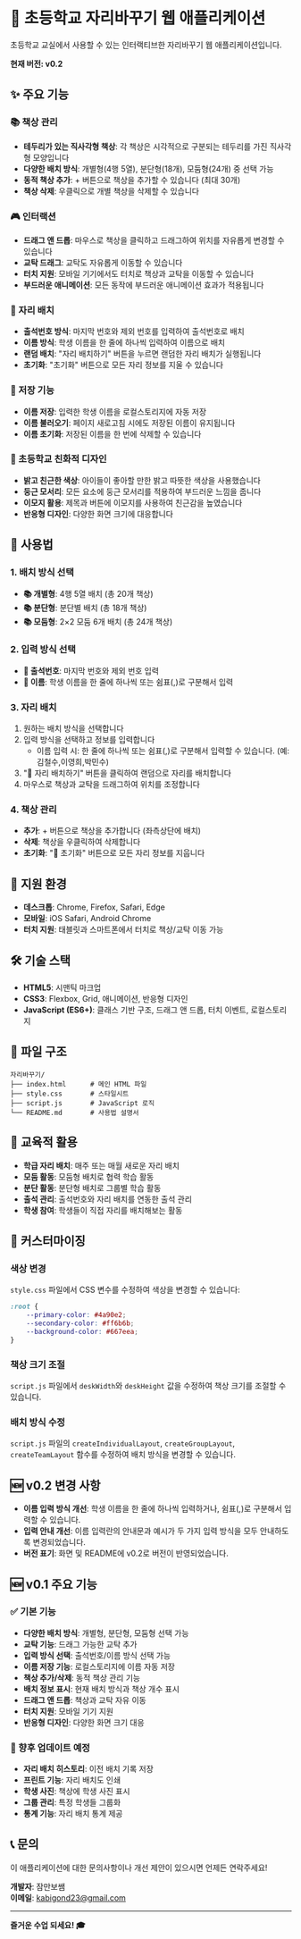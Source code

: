 # 🎒 초등학교 자리바꾸기 웹 애플리케이션

초등학교 교실에서 사용할 수 있는 인터랙티브한 자리바꾸기 웹 애플리케이션입니다.

**현재 버전: v0.2**

## ✨ 주요 기능

### 📚 책상 관리
- **테두리가 있는 직사각형 책상**: 각 책상은 시각적으로 구분되는 테두리를 가진 직사각형 모양입니다
- **다양한 배치 방식**: 개별형(4행 5열), 분단형(18개), 모둠형(24개) 중 선택 가능
- **동적 책상 추가**: + 버튼으로 책상을 추가할 수 있습니다 (최대 30개)
- **책상 삭제**: 우클릭으로 개별 책상을 삭제할 수 있습니다

### 🎮 인터랙션
- **드래그 앤 드롭**: 마우스로 책상을 클릭하고 드래그하여 위치를 자유롭게 변경할 수 있습니다
- **교탁 드래그**: 교탁도 자유롭게 이동할 수 있습니다
- **터치 지원**: 모바일 기기에서도 터치로 책상과 교탁을 이동할 수 있습니다
- **부드러운 애니메이션**: 모든 동작에 부드러운 애니메이션 효과가 적용됩니다

### 🎲 자리 배치
- **출석번호 방식**: 마지막 번호와 제외 번호를 입력하여 출석번호로 배치
- **이름 방식**: 학생 이름을 한 줄에 하나씩 입력하여 이름으로 배치
- **랜덤 배치**: "자리 배치하기" 버튼을 누르면 랜덤한 자리 배치가 실행됩니다
- **초기화**: "초기화" 버튼으로 모든 자리 정보를 지울 수 있습니다

### 💾 저장 기능
- **이름 저장**: 입력한 학생 이름을 로컬스토리지에 자동 저장
- **이름 불러오기**: 페이지 새로고침 시에도 저장된 이름이 유지됩니다
- **이름 초기화**: 저장된 이름을 한 번에 삭제할 수 있습니다

### 🎨 초등학교 친화적 디자인
- **밝고 친근한 색상**: 아이들이 좋아할 만한 밝고 따뜻한 색상을 사용했습니다
- **둥근 모서리**: 모든 요소에 둥근 모서리를 적용하여 부드러운 느낌을 줍니다
- **이모지 활용**: 제목과 버튼에 이모지를 사용하여 친근감을 높였습니다
- **반응형 디자인**: 다양한 화면 크기에 대응합니다

## 🚀 사용법

### 1. 배치 방식 선택
- **📚 개별형**: 4행 5열 배치 (총 20개 책상)
- **📚 분단형**: 분단별 배치 (총 18개 책상)
- **📚 모둠형**: 2×2 모둠 6개 배치 (총 24개 책상)

### 2. 입력 방식 선택
- **🔢 출석번호**: 마지막 번호와 제외 번호 입력
- **👥 이름**: 학생 이름을 한 줄에 하나씩 또는 쉼표(,)로 구분해서 입력

### 3. 자리 배치
1. 원하는 배치 방식을 선택합니다
2. 입력 방식을 선택하고 정보를 입력합니다
   - 이름 입력 시: 한 줄에 하나씩 또는 쉼표(,)로 구분해서 입력할 수 있습니다. (예: 김철수,이영희,박민수)
3. "🎲 자리 배치하기" 버튼을 클릭하여 랜덤으로 자리를 배치합니다
4. 마우스로 책상과 교탁을 드래그하여 위치를 조정합니다

### 4. 책상 관리
- **추가**: + 버튼으로 책상을 추가합니다 (좌측상단에 배치)
- **삭제**: 책상을 우클릭하여 삭제합니다
- **초기화**: "🔄 초기화" 버튼으로 모든 자리 정보를 지웁니다

## 📱 지원 환경

- **데스크톱**: Chrome, Firefox, Safari, Edge
- **모바일**: iOS Safari, Android Chrome
- **터치 지원**: 태블릿과 스마트폰에서 터치로 책상/교탁 이동 가능

## 🛠️ 기술 스택

- **HTML5**: 시맨틱 마크업
- **CSS3**: Flexbox, Grid, 애니메이션, 반응형 디자인
- **JavaScript (ES6+)**: 클래스 기반 구조, 드래그 앤 드롭, 터치 이벤트, 로컬스토리지

## 📁 파일 구조

```
자리바꾸기/
├── index.html      # 메인 HTML 파일
├── style.css       # 스타일시트
├── script.js       # JavaScript 로직
└── README.md       # 사용법 설명서
```

## 🎯 교육적 활용

- **학급 자리 배치**: 매주 또는 매월 새로운 자리 배치
- **모둠 활동**: 모둠형 배치로 협력 학습 활동
- **분단 활동**: 분단형 배치로 그룹별 학습 활동
- **출석 관리**: 출석번호와 자리 배치를 연동한 출석 관리
- **학생 참여**: 학생들이 직접 자리를 배치해보는 활동

## 🔧 커스터마이징

### 색상 변경
`style.css` 파일에서 CSS 변수를 수정하여 색상을 변경할 수 있습니다:

```css
:root {
    --primary-color: #4a90e2;
    --secondary-color: #ff6b6b;
    --background-color: #667eea;
}
```

### 책상 크기 조절
`script.js` 파일에서 `deskWidth`와 `deskHeight` 값을 수정하여 책상 크기를 조절할 수 있습니다.

### 배치 방식 수정
`script.js` 파일의 `createIndividualLayout`, `createGroupLayout`, `createTeamLayout` 함수를 수정하여 배치 방식을 변경할 수 있습니다.

## 🆕 v0.2 변경 사항

- **이름 입력 방식 개선**: 학생 이름을 한 줄에 하나씩 입력하거나, 쉼표(,)로 구분해서 입력할 수 있습니다.
- **입력 안내 개선**: 이름 입력란의 안내문과 예시가 두 가지 입력 방식을 모두 안내하도록 변경되었습니다.
- **버전 표기**: 화면 및 README에 v0.2로 버전이 반영되었습니다.

## 🆕 v0.1 주요 기능

### ✅ 기본 기능
- **다양한 배치 방식**: 개별형, 분단형, 모둠형 선택 가능
- **교탁 기능**: 드래그 가능한 교탁 추가
- **입력 방식 선택**: 출석번호/이름 방식 선택 가능
- **이름 저장 기능**: 로컬스토리지에 이름 자동 저장
- **책상 추가/삭제**: 동적 책상 관리 기능
- **배치 정보 표시**: 현재 배치 방식과 책상 개수 표시
- **드래그 앤 드롭**: 책상과 교탁 자유 이동
- **터치 지원**: 모바일 기기 지원
- **반응형 디자인**: 다양한 화면 크기 대응

### 🔄 향후 업데이트 예정
- **자리 배치 히스토리**: 이전 배치 기록 저장
- **프린트 기능**: 자리 배치도 인쇄
- **학생 사진**: 책상에 학생 사진 표시
- **그룹 관리**: 특정 학생들 그룹화
- **통계 기능**: 자리 배치 통계 제공

## 📞 문의

이 애플리케이션에 대한 문의사항이나 개선 제안이 있으시면 언제든 연락주세요!

**개발자**: 잠만보쌤  
**이메일**: kabigond23@gmail.com

---

**즐거운 수업 되세요! 🎓** 